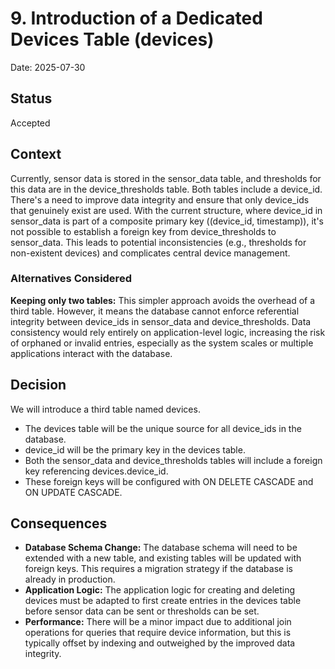 # 9. Introduction of a Dedicated Devices Table (devices)

Date: 2025-07-30

## Status

Accepted

## Context

Currently, sensor data is stored in the sensor_data table, and thresholds for this data are in the device_thresholds table. Both tables include a device_id. There's a need to improve data integrity and ensure that only device_ids that genuinely exist are used. With the current structure, where device_id in sensor_data is part of a composite primary key ((device_id, timestamp)), it's not possible to establish a foreign key from device_thresholds to sensor_data. This leads to potential inconsistencies (e.g., thresholds for non-existent devices) and complicates central device management.

### Alternatives Considered
**Keeping only two tables:** This simpler approach avoids the overhead of a third table. However, it means the database cannot enforce referential integrity between device_ids in sensor_data and device_thresholds. Data consistency would rely entirely on application-level logic, increasing the risk of orphaned or invalid entries, especially as the system scales or multiple applications interact with the database.

## Decision

We will introduce a third table named devices.

* The devices table will be the unique source for all device_ids in the database.
* device_id will be the primary key in the devices table.
* Both the sensor_data and device_thresholds tables will include a foreign key referencing devices.device_id.
* These foreign keys will be configured with ON DELETE CASCADE and ON UPDATE CASCADE.

## Consequences

* **Database Schema Change:** The database schema will need to be extended with a new table, and existing tables will be updated with foreign keys. This requires a migration strategy if the database is already in production.
* **Application Logic:** The application logic for creating and deleting devices must be adapted to first create entries in the devices table before sensor data can be sent or thresholds can be set.
* **Performance:** There will be a minor impact due to additional join operations for queries that require device information, but this is typically offset by indexing and outweighed by the improved data integrity.